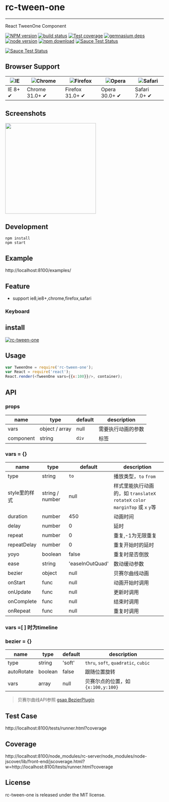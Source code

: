# rc-tween-one
---

React TweenOne Component


[![NPM version][npm-image]][npm-url]
[![build status][travis-image]][travis-url]
[![Test coverage][coveralls-image]][coveralls-url]
[![gemnasium deps][gemnasium-image]][gemnasium-url]
[![node version][node-image]][node-url]
[![npm download][download-image]][download-url]
[![Sauce Test Status](https://saucelabs.com/buildstatus/rc-tween-one)](https://saucelabs.com/u/rc-tween-one)

[![Sauce Test Status](https://saucelabs.com/browser-matrix/rc-tween-one.svg)](https://saucelabs.com/u/rc-tween-one)

[npm-image]: http://img.shields.io/npm/v/rc-tween-one.svg?style=flat-square
[npm-url]: http://npmjs.org/package/rc-tween-one
[travis-image]: https://img.shields.io/travis/ant-motion/tween-one.svg?style=flat-square
[travis-url]: https://travis-ci.org/ant-motion/tween-one
[coveralls-image]: https://img.shields.io/coveralls/ant-motion/tween-one.svg?style=flat-square
[coveralls-url]: https://coveralls.io/r/ant-motion/tween-one?branch=master
[gemnasium-image]: http://img.shields.io/gemnasium/ant-motion/tween-one.svg?style=flat-square
[gemnasium-url]: https://gemnasium.com/ant-motion/tween-one
[node-image]: https://img.shields.io/badge/node.js-%3E=_0.10-green.svg?style=flat-square
[node-url]: http://nodejs.org/download/
[download-image]: https://img.shields.io/npm/dm/rc-tween-one.svg?style=flat-square
[download-url]: https://npmjs.org/package/rc-tween-one


## Browser Support

|![IE](https://raw.github.com/alrra/browser-logos/master/internet-explorer/internet-explorer_48x48.png) | ![Chrome](https://raw.github.com/alrra/browser-logos/master/chrome/chrome_48x48.png) | ![Firefox](https://raw.github.com/alrra/browser-logos/master/firefox/firefox_48x48.png) | ![Opera](https://raw.github.com/alrra/browser-logos/master/opera/opera_48x48.png) | ![Safari](https://raw.github.com/alrra/browser-logos/master/safari/safari_48x48.png)|
| --- | --- | --- | --- | --- |
| IE 8+ ✔ | Chrome 31.0+ ✔ | Firefox 31.0+ ✔ | Opera 30.0+ ✔ | Safari 7.0+ ✔ |

## Screenshots

<img src="" width="288"/>


## Development

```
npm install
npm start
```

## Example

http://localhost:8100/examples/


## Feature

* support ie8,ie8+,chrome,firefox,safari

### Keyboard


## install


[![rc-tween-one](https://nodei.co/npm/rc-tween-one.png)](https://npmjs.org/package/rc-tween-one)


## Usage

```js
var TweenOne = require('rc-tween-one');
var React = require('react');
React.render(<TweenOne vars={{x:100}}/>, container);
```

## API

### props

| name      | type           | default | description    |
|------------|----------------|---------|----------------|
| vars       | object / array | null    | 需要执行动画的参数 |
| component  | string         | `div`   | 标签   |


### vars = {}

| name      | type           | default | description    |
|------------|----------------|---------|----------------|
| type       | string         | `to`    | 播放类型，`to` `from`|
| style里的样式 | string / number| null  | 样式里能执行动画的，如 `translateX` `rotateX` `color` `marginTop` 或 `x` `y`等 |
| duration   |  number        | 450     | 动画时间     |
| delay      | number         | 0       | 延时  |
| repeat     | number         | 0       | 重复,-1为无限重复 |
| repeatDelay| number         | 0       | 重复开始时的延时 |
| yoyo       | boolean        | false   | 重复时是否倒放  |
| ease       | string         | 'easeInOutQuad' | 数动缓动参数 |
| bezier     | object         | null    | 贝赛尔曲线动画   |
| onStart    | func           | null    | 动画开始时调用  |
| onUpdate   | func           | null    | 更新时调用  |
| onComplete | func           | null    | 结束时调用  |
| onRepeat   | func           | null    | 重复时调用  |



### vars =[ ] 时为timeline

### bezier = {}

| name      | type           | default | description    |
|------------|----------------|---------|----------------|
| type       | string         | 'soft'  | `thru`, `soft`, `quadratic`, `cubic` |
| autoRotate | boolean        | false   | 跟随位置旋转  |
| vars       | array          | null    | 贝赛尔点的位置，如 `{x:100,y:100}` |

> 贝赛尔曲线API参照 [gsap BezierPlugin](http://greensock.com/docs/#/HTML5/GSAP/Plugins/BezierPlugin/)

## Test Case

http://localhost:8100/tests/runner.html?coverage

## Coverage

http://localhost:8100/node_modules/rc-server/node_modules/node-jscover/lib/front-end/jscoverage.html?w=http://localhost:8100/tests/runner.html?coverage

## License

rc-tween-one is released under the MIT license.

